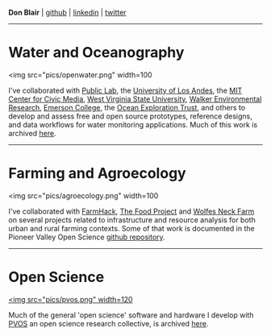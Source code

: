  
**Don Blair** | [github](http://github.com/dwblair) | [linkedin](www.linkedin.com/in/donald-blair-6060145
) | [twitter](http://twitter.com/donwblair)

-----

# Water and Oceanography

<img src="pics/openwater.png" width=100</img>

I've collaborated with [Public Lab](http://publiclab.org), the [University of Los Andes](http://www.uniandes.edu.co/), the [MIT Center for Civic Media](https://civic.mit.edu/), [West Virginia State University](https://civic.mit.edu/), [Walker Environmental Research](http://walkerenvres.com/), [Emerson College](http://www.emerson.edu), the [Ocean Exploration Trust](http://nautiluslive.org), and others to develop and assess free and open source prototypes, reference designs, and data workflows for water monitoring applications. Much of this work is archived [here](https://github.com/openwaterproject).

-----


# Farming and Agroecology

<img src="pics/agroecology.png" width=100</img>

I've collaborated with [FarmHack](http://farmhack.org), [The Food Project](http://thefoodproject.org) and [Wolfes Neck Farm](http://wolfesneckfarm.org/) on several projects related to infrastructure and resource analysis for both urban and rural farming contexts.  Some of that work is documented in the Pioneer Valley Open Science [github repository](https://github.com/p-v-o-s).

-----

# Open Science 

<a href="https://github.com/p-v-o-s/"><img src="pics/pvos.png" width=120 </img></a>

Much of the general 'open science' software and hardware I develop with [PVOS](http://pvos.org) an open science research collective, is archived [here](https://github.com/p-v-o-s/). 


